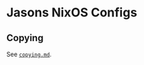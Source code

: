 <!--
SPDX-License-Identifier: CC0-1.0
SPDX-FileCopyrightText: 2025 Jason Yundt <jason@jasonyundt.email>
-->

# Jasons NixOS Configs

## Copying

See [`copying.md`](./copying.md).
